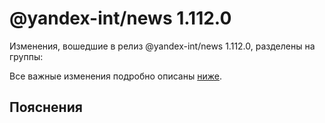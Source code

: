 # @yandex-int/news 1.112.0

<!-- ЧЕЛОВЕЧЕСКОЕ ВСТУПЛЕНИЕ -->

Изменения, вошедшие в релиз @yandex-int/news 1.112.0, разделены на группы:

Все важные изменения подробно описаны [ниже](#Пояснения).

## Пояснения

